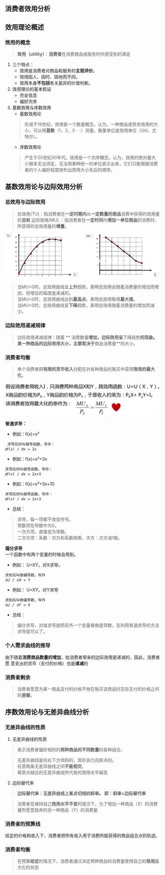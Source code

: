 ## 消费者效用分析

## 效用理论概述

###  效用的概念
>   **效用（utility）**：**消费者**在消费商品戒服务时所感受到的满足

1.  三个特点：
    -   效用是消费者对商品和服务的**主观评价**。
    -   效用因人、因时、因地而不同。
    -   效用本身**不包括**有关是非的价值判断。
2.  效用理论的基本假设
    -   完全信息
    -   偏好次序
3.  基数效用与序数效用
    -   基数效用论
    >   形成于19世纪。效用是一个数量概念。认为，一种商品或劳务效用的大小，可以用**基数**（1，2，3· · ·）测量。衡量单位是效用单位（Util，尤特尔）。
    -   序数效用论
    >   产生于20世纪30年代。效用是一个次序概念。认为，效用的绝对量大小根本无法测定，无法用某种统一的单位表示出来，它们只能根据消费者的个人偏好程度排列出效用大小先后的顺序。

## 基数效用论与边际效用分析

### 总效用与边际效用
>   总效用(TU)：指消费者在**一定时期内**从**一定数量的商品**消费中获得的效用量的**总和**
>   边际效用(MU) ：指消费者在**一定时间**内**增加一单位商品**的消费时，所获得的总效用量的**增量**。

![image1](./image/1.png)

>   当MU>0时，总效用曲线呈**上升**趋势。表明总效用会随着消费量的增加而增加，但增加的幅度是递减的。  
>   当MU=0时，总效用曲线达到**最高点**，表明总效用取得**最大值**。  
>   当MU<0时，总效用曲线呈**下降**趋势，表明总效用随着消费量的增加而减少。  

### 边际效用递减规律
>   边际效用递减规律：随着 ** 消费数量**增加，边际效用呈**下降趋势**的现象。 某一种商品的边际效用大小，主要取决于**商品消费量**的大小。

### 消费者均衡
>   单个消费者把**有限的货币收入**分配在对各种商品的贩买中获得**效用的最大化**。

![image2](./image/2.png)

**普通求导：**
-   例如：f(x)=x²
```
 求导后的叫做导函数，写作：
𝑑𝑓(𝑥) / 𝑑𝑥 = 2x
```

-   例如：f(x)=x²+3x
```
求导后的叫做导函数，写作：
𝑑𝑓(𝑥) / 𝑑𝑥 = 2x+3
```

-   例如：f(x)=x²+3x+10
```
求导后的叫做导函数，写作：
𝑑𝑓(𝑥) / 𝑑𝑥 = 2x+3
```

-   总结：
>   求导，每一项都不改变符号。  
>   常数项在导数中为0。  
>   一次方项，直接变为常数。  
>   二次方项：系数：次方和系数相乘，次方：次方减1做。  


**偏分求导**  
一个函数中有两个变量的时候会用到。
-   例如： U=XY。对X求导。
```
求到后叫做偏导数，写作
∂𝑈 / ∂𝑋 = Y
```
-   例如： U=XY。对Y求导
```
求到后叫做偏导数，写作
∂𝑈 / ∂𝑌 = X
```

-   总结：
>   偏分求导，对谁求导就把另外一个变量看做是常数，在利用普通求导的方法求导就可以了。

### 个人需求曲线的推导
由于随着**消费商品数量的增加**，给消费者带来的边际效用是递减的，因此，消费者愿 意支出的货币（支付的价格）也是**递减**的

###  消费者剩余
>   消费者愿意为某一商品支付的价格不他在贩买该商品时实际支付的价格之间的**差额**。

## 序数效用论与无差异曲线分析

### 无差异曲线的性质
1.  无差异曲线的性质
>   表示消费者偏好相同的**两种商品的不同数量**的各种组合。  

>   无差异曲线是向右下方倾斜的，其形状凸向原点的。  
>   任意两条无差异曲线之间**不能相交**。  
>   离原点越远的无差异曲线所代表的效用水平越高

2.  边际替代率
>   **边际替代率：无差异曲线上某点切线的斜率。 即：斜率=边际替代率**

>   消费者在保持自己**效用水平不变**的情况下，为了增加一种商品（X）的消费量所愿意放弃的另一种商品（Y）的消费量

### 消费者的预算线
给定的价格和收入下，消费者把所有收入用于消费所能获得的商品组合点的轨迹。

### 消费者均衡
>   在预算**给定**的情况下，消费者通过决定两种商品的消费量使得自己的**效用**最大化的状态